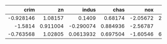 |      crim |       zn |      indus |     chas |      nox |      rm |        age |      dis |     rad |      tax |   ptratio |          b |     lstat |
|----------:|---------:|-----------:|---------:|---------:|--------:|-----------:|---------:|--------:|---------:|----------:|-----------:|----------:|
| -0.928146 | 1.08157  |  0.1409    | 0.68174  | -2.05672 | 2.67423 |  0.0194661 | -3.10404 | 2.66222 | -2.07678 |  -2.06061 |   0.849268 |  -3.74363 |
| -1.5814   | 0.911004 | -0.290074  | 0.884936 | -2.56787 | 4.2647  | -1.27073   | -3.33184 | 2.21574 | -2.05625 |  -2.1546  | nan        | nan       |
| -0.763568 | 1.02805  |  0.0613932 | 0.697504 | -1.60546 | 6.84677 | -0.0579197 | -2.5376  | 1.93506 | -1.77983 |  -2.79307 | nan        | nan       |